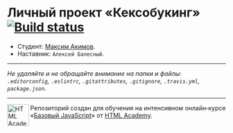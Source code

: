 # Личный проект «Кексобукинг» [![Build status][travis-image]][travis-url]

* Студент: [Максим Акимов](https://up.htmlacademy.ru/javascript/10/user/352625).
* Наставник: `Алексей Балесный`.

---

_Не удаляйте и не обращайте внимание на папки и файлы:_<br>
_`.editorconfig`, `.eslintrc`, `.gitattributes`, `.gitignore`, `.travis.yml`, `package.json`._

---

<a href="https://htmlacademy.ru/intensive/javascript"><img align="left" width="50" height="50" title="HTML Academy" src="https://up.htmlacademy.ru/static/img/intensive/javascript/logo-for-github.svg"></a>

Репозиторий создан для обучения на интенсивном онлайн‑курсе «[Базовый JavaScript](https://htmlacademy.ru/intensive/javascript)» от [HTML Academy](https://htmlacademy.ru).

[travis-image]: https://travis-ci.org/htmlacademy-javascript/352625-keksobooking.svg?branch=master
[travis-url]: https://travis-ci.org/htmlacademy-javascript/352625-keksobooking
